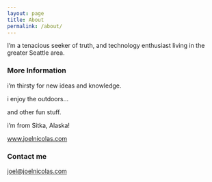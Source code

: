 ```yaml
---
layout: page
title: About
permalink: /about/
---
```


I’m a tenacious seeker of truth, and technology enthusiast living in the greater Seattle area.

### More Information

i’m thirsty for new ideas and knowledge.

i enjoy the outdoors…

and other fun stuff.

i’m from Sitka, Alaska!

www.joelnicolas.com

### Contact me

[joel@joelnicolas.com](mailto:joel@joelnicolas.com)
